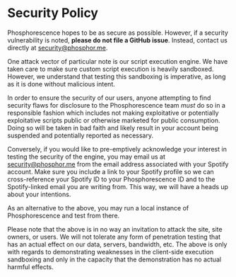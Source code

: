 # Security Policy

Phosphorescence hopes to be as secure as possible. However, if a security
vulnerability is noted, **please do not file a GitHub issue**. Instead, contact
us directly at security@phosphor.me.

One attack vector of particular note is our script execution engine. We have
taken care to make sure custom script execution is heavily sandboxed. However,
we understand that testing this sandboxing is imperative, as long as it is done
without malicious intent.

In order to ensure the security of our users, anyone attempting to find security
flaws for disclosure to the Phosphorescence team *must* do so in a responsible
fashion which includes not making exploitative or potentially exploitative
scripts public or otherwise marketed for public consumption. Doing so will be
taken in bad faith and likely result in your account being suspended and
potentially reported as necessary.

Conversely, if you would like to pre-emptively acknowledge your interest in
testing the security of the engine, you may email us at security@phosphor.me
from the email address associated with your Spotify account. Make sure you
include a link to your Spotify profile so we can cross-reference your Spotify ID
to your Phosphorescence ID and to the Spotify-linked email you are writing from.
This way, we will have a heads up about your intentions.

As an alternative to the above, you may run a local instance of Phosphorescence
and test from there.

Please note that the above is in no way an invitation to attack the site, site
owners, or users. We will not tolerate any form of penetration testing that has
an actual effect on our data, servers, bandwidth, etc. The above is only with
regards to demonstrating weaknesses in the client-side execution sandboxing and
only in the capacity that the demonstration has no actual harmful effects.
